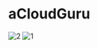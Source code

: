 # aCloudGuru
![2](https://user-images.githubusercontent.com/90924885/192907137-bd3cdeef-2ba8-48de-abeb-930a97611e4b.png)
![1](https://user-images.githubusercontent.com/90924885/192907144-15aafc0b-831e-47de-9b70-452e6e1cb8f5.png)
